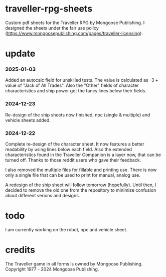 # traveller-rpg-sheets
Custom pdf sheets for the Traveller RPG by Mongoose Publishing. I designed the sheets under the fair use policy (https://www.mongoosepublishing.com/pages/traveller-licensing).

# update
### 2025-01-03
Added an autocalc field for unskilled tests. The value is calculated as -3 + value of "Jack of All Trades". Also the "Other" fields of character characteristics and ship power got the fancy lines below their fields.

### 2024-12-23
Re-design of the ship sheets now finished, npc (single & multiple) and vehicle sheets added.

### 2024-12-22
Complete re-design of the character sheet. It now features a better readability by using lines below each field. Also the extended characteristics found in the Traveller Companion is a layer now, that can be turned off. Thanks to those reddit users who gave their feedback.

I also removed the multiple files for fillable and printing use. There is now only a single file that can be used to print for manual, analog use.

A redesign of the ship sheet will follow tomorrow (hopefully). Until then, I decided to remove the old one from the repository to minimize confusion about different verions and designs.

# todo
I am currently working on the robot, npc and vehicle sheet.

# credits
The Traveller game in all forms is owned by Mongoose Publishing. Copyright 1977 - 2024 Mongoose Publishing.
